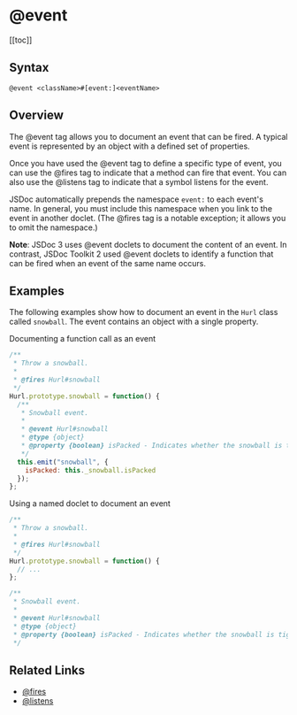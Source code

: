 # @event

[[toc]]

## Syntax

`@event <className>#[event:]<eventName>`

## Overview

The @event tag allows you to document an event that can be fired. A typical event is represented by an object with a defined set of properties.

Once you have used the @event tag to define a specific type of event, you can use the @fires tag to indicate that a method can fire that event. You can also use the @listens tag to indicate that a symbol listens for the event.

JSDoc automatically prepends the namespace `event:` to each event's name. In general, you must include this namespace when you link to the event in another doclet. (The @fires tag is a notable exception; it allows you to omit the namespace.)

**Note**: JSDoc 3 uses @event doclets to document the content of an event. In contrast, JSDoc Toolkit 2 used @event doclets to identify a function that can be fired when an event of the same name occurs.

## Examples

The following examples show how to document an event in the `Hurl` class called `snowball`. The event contains an object with a single property.

Documenting a function call as an event

```js
/**
 * Throw a snowball.
 *
 * @fires Hurl#snowball
 */
Hurl.prototype.snowball = function() {
  /**
   * Snowball event.
   *
   * @event Hurl#snowball
   * @type {object}
   * @property {boolean} isPacked - Indicates whether the snowball is tightly packed.
   */
  this.emit("snowball", {
    isPacked: this._snowball.isPacked
  });
};
```

Using a named doclet to document an event

```js
/**
 * Throw a snowball.
 *
 * @fires Hurl#snowball
 */
Hurl.prototype.snowball = function() {
  // ...
};

/**
 * Snowball event.
 *
 * @event Hurl#snowball
 * @type {object}
 * @property {boolean} isPacked - Indicates whether the snowball is tightly packed.
 */
```

## Related Links

- [@fires](./fires.md)
- [@listens](./listens.md)
